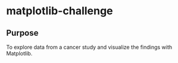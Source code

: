 # matplotlib-challenge
## Purpose
To explore data from a cancer study and visualize the findings with Matplotlib.
